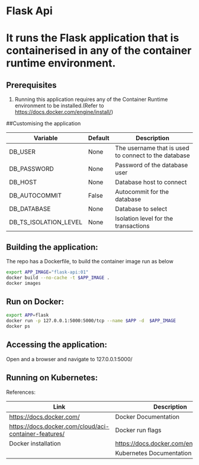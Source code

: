 # Flask Api

# It runs the Flask application that is containerised in any of the container runtime environment.

## Prerequisites

1. Running this application requires any of the Container Runtime environment to be installed.(Refer to https://docs.docker.com/engine/install/)


##Customising the application

| Variable      | Default | Description |
| ----------- | ----------- | ----------- |
| DB_USER      | None       | The username that is used to connect to the database |
| DB_PASSWORD   | None        | Password of the database user |
| DB_HOST   | None | Database host to connect |
| DB_AUTOCOMMIT | False | Autocommit for the database |
| DB_DATABASE | None | Database to select |
| DB_TS_ISOLATION_LEVEL | None | Isolation level for the transactions |

## Building the application:

The repo has a Dockerfile, to build the container image run as below

```bash
export APP_IMAGE="flask-api:01"
docker build --no-cache -t $APP_IMAGE .
docker images

```

## Run on Docker:

```bash
export APP=flask
docker run -p 127.0.0.1:5000:5000/tcp --name $APP -d  $APP_IMAGE
docker ps
```

## Accessing the application:

Open and a browser and navigate to 127.0.0.1:5000/

## Running on Kubernetes:


References:

| Link    | Description |
| ----------- | ----------- |
| https://docs.docker.com/ | Docker Documentation |
| https://docs.docker.com/cloud/aci-container-features/ | Docker run flags |
| Docker installation | https://docs.docker.com/engine/install/ | 
|| Kubernetes Documentation |